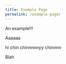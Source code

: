 ```yaml
---
title: Example Page
permalink: /example-page/
---
```

An example!!!

Aaaaaa

hi chin chinnnnnyy chinnnn

Blah